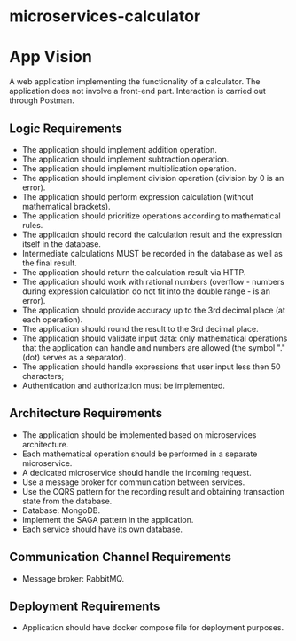 # microservices-calculator

# App Vision
A web application implementing the functionality of a calculator. The application does not involve a front-end part. Interaction is carried out through Postman.

## Logic Requirements
- The application should implement addition operation.
- The application should implement subtraction operation.
- The application should implement multiplication operation.
- The application should implement division operation (division by 0 is an error).
- The application should perform expression calculation (without mathematical brackets).
- The application should prioritize operations according to mathematical rules.
- The application should record the calculation result and the expression itself in the database.
- Intermediate calculations MUST be recorded in the database as well as the final result.
- The application should return the calculation result via HTTP.
- The application should work with rational numbers (overflow - numbers during expression calculation do not fit into the double range - is an error).
- The application should provide accuracy up to the 3rd decimal place (at each operation).
- The application should round the result to the 3rd decimal place.
- The application should validate input data: only mathematical operations that the application can handle and numbers are allowed (the symbol "." (dot) serves as a separator).
- The application should handle expressions that user input less then 50 characters;
- Authentication and authorization must be implemented.

## Architecture Requirements
- The application should be implemented based on microservices architecture.
- Each mathematical operation should be performed in a separate microservice.
- A dedicated microservice should handle the incoming request.
- Use a message broker for communication between services.
- Use the CQRS pattern for the recording result and obtaining transaction state from the database.
- Database: MongoDB.
- Implement the SAGA pattern in the application.
- Each service should have its own database.

## Communication Channel Requirements
- Message broker: RabbitMQ.

## Deployment Requirements
- Application should have docker compose file for deployment purposes.
